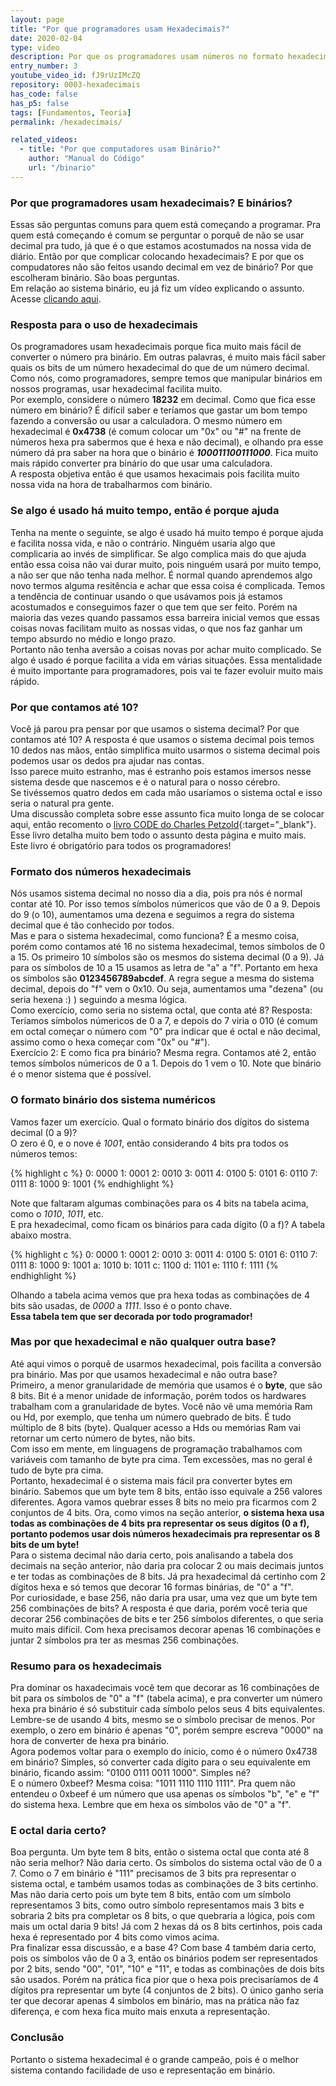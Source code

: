 ```yaml
---
layout: page
title: "Por que programadores usam Hexadecimais?"
date: 2020-02-04
type: video
description: Por que os programadores usam números no formato hexadecimal? Não complica mais? Essas são dúvidas comuns para quem está começando.
entry_number: 3
youtube_video_id: fJ9rUzIMcZQ
repository: 0003-hexadecimais
has_code: false
has_p5: false
tags: [Fundamentos, Teoria]
permalink: /hexadecimais/

related_videos:
  - title: "Por que computadores usam Binário?"
    author: "Manual do Código"
    url: "/binario"
---
```


### Por que programadores usam hexadecimais? E binários?

Essas são perguntas comuns para quem está começando a programar. Pra quem está começando é comum se perguntar o porquê de não se usar decimal pra tudo,
já que é o que estamos acostumados na nossa vida de diário. Então por que complicar colocando hexadecimais? E por que os compudatores não são feitos
usando decimal em vez de binário? Por que escolheram binário. São boas perguntas.  
Em relação ao sistema binário, eu já fiz um vídeo explicando o assunto. Acesse [clicando aqui](/binario).

### Resposta para o uso de hexadecimais

Os programadores usam hexadecimais porque fica muito mais fácil de converter o número pra binário. Em outras palavras, é muito mais fácil saber quais os 
bits de um número hexadecimal do que de um número decimal. Como nós, como programadores, sempre temos que manipular binários em nossos programas, usar
hexadecimal facilita muito.  
Por exemplo, considere o número **18232** em decimal. Como que fica esse número em binário? É difícil saber e teríamos que gastar um bom tempo fazendo a conversão
ou usar a calculadora. O mesmo número em hexadecimal é **0x4738** (é comum colocar um "0x" ou "#" na frente de números hexa pra sabermos que é hexa e não decimal),
e olhando pra esse número dá pra saber na hora que o binário é ***100011100111000***. Fica muito mais rápido converter pra binário do que usar uma calculadora.  
A resposta objetiva então é que usamos hexacimais pois facilita muito nossa vida na hora de trabalharmos com binário.

### Se algo é usado há muito tempo, então é porque ajuda

Tenha na mente o seguinte, se algo é usado há muito tempo é porque ajuda e facilita nossa vida, e não o contrário. Ninguém usaria algo que complicaria ao invés de
simplificar. Se algo complica mais do que ajuda então essa coisa não vai durar muito, pois ninguém usará por muito tempo, a não ser que não tenha nada melhor.
É normal quando aprendemos algo novo termos alguma resitência e achar que essa coisa é complicada. Temos a tendência de continuar usando o que usávamos pois
já estamos acostumados e conseguimos fazer o que tem que ser feito. Porém na maioria das vezes quando passamos essa barreira inicial vemos que essas coisas novas
facilitam muito as nossas vidas, o que nos faz ganhar um tempo absurdo no médio e longo prazo.  
Portanto não tenha aversão a coisas novas por achar muito complicado. Se algo é usado é porque facilita a vida em várias situações. Essa mentalidade é muito
importante para programadores, pois vai te fazer evoluir muito mais rápido.

### Por que contamos até 10?

Você já parou pra pensar por que usamos o sistema decimal? Por que contamos até 10? A resposta é que usamos o sistema decimal pois temos 10 dedos nas mãos, então
simplifica muito usarmos o sistema decimal pois podemos usar os dedos pra ajudar nas contas.  
Isso parece muito estranho, mas é estranho pois estamos imersos nesse sistema desde que nascemos e é o natural para o nosso cérebro.  
Se tivéssemos quatro dedos em cada mão usaríamos o sistema octal e isso seria o natural pra gente.  
Uma discussão completa sobre esse assunto fica muito longa de se colocar aqui, então recomento o [livro CODE do Charles Petzold](https://www.amazon.com.br/Code-Charles-Petzold/dp/0735611319){:target="_blank"}. Esse livro detalha muito bem todo o assunto desta página e muito mais. Este livro é obrigatório para todos os programadores!

### Formato dos números hexadecimais

Nós usamos sistema decimal no nosso dia a dia, pois pra nós é normal contar até 10. Por isso temos símbolos númericos que vão de 0 a 9. Depois do 9 (o 10),
aumentamos uma dezena e seguimos a regra do sistema decimal que é tão conhecido por todos.  
Mas e para o sistema hexadecimal, como funciona? É a mesmo coisa, porém como contamos até 16 no sistema hexadecimal, temos símbolos de 0 a 15. Os primeiro 10
símbolos são os mesmos do sistema decimal (0 a 9). Já para os símbolos de 10 a 15 usamos as letra de "a" a "f". Portanto em hexa os símbolos são
**0123456789abcdef**. A regra segue a mesma do sistema decimal, depois do "f" vem o 0x10. Ou seja, aumentamos uma "dezena" (ou seria hexena :) ) seguindo a mesma
lógica.  
Como exercício, como seria no sistema octal, que conta até 8? Resposta: Teríamos símbolos númericos de 0 a 7, e depois do 7 viria o 010 (é comum em octal começar o
número com "0" pra indicar que é octal e não decimal, assimo como o hexa começar com "0x" ou "#").  
Exercício 2: E como fica pra binário? Mesma regra. Contamos até 2, então temos símbolos númericos de 0 a 1. Depois do 1 vem o 10. Note que binário é o menor sistema que é
possível.

### O formato binário dos sistema numéricos

Vamos fazer um exercício. Qual o formato binário dos dígitos do sistema decimal (0 a 9)?  
O zero é 0, e o nove é *1001*, então considerando 4 bits pra todos os números temos:

{% highlight c %}
0: 0000
1: 0001
2: 0010
3: 0011
4: 0100
5: 0101
6: 0110
7: 0111
8: 1000
9: 1001
{% endhighlight %}

Note que faltaram algumas combinações para os 4 bits na tabela acima, como o *1010*, *1011*, etc.  
E pra hexadecimal, como ficam os binários para cada dígito (0 a f)? A tabela abaixo mostra.

{% highlight c %}
0: 0000
1: 0001
2: 0010
3: 0011
4: 0100
5: 0101
6: 0110
7: 0111
8: 1000
9: 1001
a: 1010
b: 1011
c: 1100
d: 1101
e: 1110
f: 1111
{% endhighlight %}

Olhando a tabela acima vemos que pra hexa todas as combinações de 4 bits são usadas, de *0000* a *1111*. Isso é o ponto chave.  
**Essa tabela tem que ser decorada por todo programador!**

### Mas por que hexadecimal e não qualquer outra base?

Até aqui vimos o porquê de usarmos hexadecimal, pois facilita a conversão pra binário. Mas por que usamos hexadecimal e não outra base?  
Primeiro, a menor granularidade de memória que usamos é o **byte**, que são 8 bits. Bit é a menor unidade de informação, porém todos os hardwares trabalham com a
granularidade de bytes. Você não vê uma memória Ram ou Hd, por exemplo, que tenha um número quebrado de bits. É tudo múltiplo de 8 bits (byte). Qualquer acesso a
Hds ou memórias Ram vai retornar um certo número de bytes, não bits.  
Com isso em mente, em linguagens de programação trabalhamos com variáveis com tamanho de byte pra cima. Tem excessões, mas no geral é tudo de byte pra cima.  
Portanto, hexadecimal é o sistema mais fácil pra converter bytes em binário. Sabemos que um byte tem 8 bits, então isso equivale a 256 valores diferentes.
Agora vamos quebrar esses 8 bits no meio pra ficarmos com 2 conjuntos de 4 bits. Ora, como vimos na seção anterior, **o sistema hexa usa todas as combinações de
4 bits pra representar os seus dígitos (0 a f), portanto podemos usar dois números hexadecimais pra representar os 8 bits de um byte!**  
Para o sistema decimal não daria certo, pois analisando a tabela dos decimais na seção anterior, não daria pra colocar 2 ou mais decimais juntos e ter todas 
as combinações de 8 bits. Já pra hexadecimal dá certinho com 2 dígitos hexa e só temos que decorar 16 formas binárias, de "0" a "f".  
Por curiosidade, e base 256, não daria pra usar, uma vez que um byte tem 256 combinações de bits? A resposta é que daria, porém você teria que decorar 256 combinações
de bits e ter 256 símbolos diferentes, o que seria muito mais difícil. Com hexa precisamos decorar apenas 16 combinações e juntar 2 símbolos pra ter as mesmas
256 combinações.

### Resumo para os hexadecimais

Pra dominar os haxadecimais você tem que decorar as 16 combinações de bit para os símbolos de "0" a "f" (tabela acima), e pra converter um número hexa pra binário é só
substituir cada símbolo pelos seus 4 bits equivalentes. Lembre-se de usando 4 bits, mesmo se o símbolo precisar de menos. Por exemplo, o zero em binário é apenas "0", 
porém sempre escreva "0000" na hora de converter de hexa pra binário.  
Agora podemos voltar para o exemplo do ínicio, como é o número 0x4738 em binário? Simples, só converter cada dígito para o seu equivalente em binário, ficando assim: 
"0100 0111 0011 1000". Simples né?  
E o número 0xbeef? Mesma coisa: "1011 1110 1110 1111". Pra quem não entendeu o 0xbeef é um número que usa apenas os símbolos "b", "e" e "f" do sistema hexa. Lembre
que em hexa os símbolos vão de "0" a "f".

### E octal daria certo?

Boa pergunta. Um byte tem 8 bits, então o sistema octal que conta até 8 não seria melhor? Não daria certo. Os símbolos do sistema octal vão de 0 a 7. Como o 7 em 
binário é "111" precisamos de 3 bits pra representar o sistema octal, e também usamos todas as combinações de 3 bits certinho. Mas não daria certo pois um byte
tem 8 bits, então com um símbolo representamos 3 bits, como outro símbolo representamos mais 3 bits e sobraria 2 bits pra completar os 8 bits, o que quebraria a lógica, 
pois com mais um octal daria 9 bits! Já com 2 hexas dá os 8 bits certinhos, pois cada hexa é representado por 4 bits como vimos acima.  
Pra finalizar essa discussão, e a base 4? Com base 4 também daria certo, pois os símbolos vão de 0 a 3, então os binários podem ser representados por 2 bits, sendo
"00", "01", "10" e "11", e todas as combinações de dois bits são usados. Porém na prática fica pior que o hexa pois precisaríamos de 4 dígitos pra representar um byte 
(4 conjuntos de 2 bits). O único ganho seria ter que decorar apenas 4 símbolos em binário, mas na prática não faz diferença, e com hexa fica muito mais enxuta a 
representação.  

### Conclusão

Portanto o sistema hexadecimal é o grande campeão, pois é o melhor sistema contando facilidade de uso e representação em binário.

